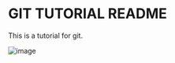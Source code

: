 # GIT TUTORIAL README

This is a tutorial for git.

![image](https://encrypted-tbn0.gstatic.com/images?q=tbn:ANd9GcT0Ug_Ghq8ifBJhqMJr5_bcRXqByvna3MO1iQ&s)
